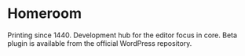 # Homeroom
Printing since 1440. Development hub for the editor focus in core. Beta plugin is available from the official WordPress repository.
